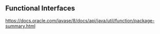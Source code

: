 ## Functional Interfaces

https://docs.oracle.com/javase/8/docs/api/java/util/function/package-summary.html
